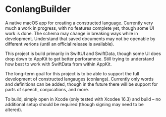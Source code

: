 # ConlangBuilder

A native macOS app for creating a constructed language.
Currently very much a work in progress, with no features complete yet, though some UI work is done.
The schema may change in breaking ways while in development.
Understand that saved documents may not be openable by different verions (until an official release is available).

This project is build primarily in SwiftUI and SwiftData, though some UI does drop down to AppKit to get better perforamnce.
Still trying to understand how best to work with SwiftData from within AppKit.

The long-term goal for this project is to be able to support the full development of constructed langauges (conlangs).
Currently only words and definitions can be added, though in the future there will be support for parts of speech, conjucations, and more.

To build, simply open in Xcode (only tested with Xcodee 16.3) and build – no additional setup should be required (though signing may need to be altered).
